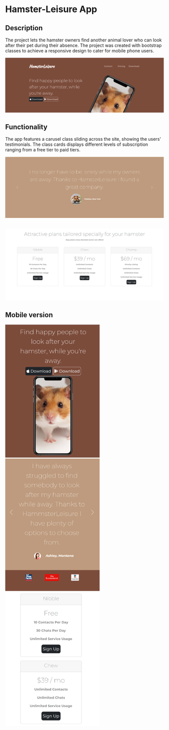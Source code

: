 # Hamster-Leisure App 

## Description
The project lets the hamster owners find another animal lover who can look after their pet during their absence.
The project was created with bootstrap classes to achieve a responsive design to cater for mobile phone users.
&nbsp;

![Hamster-Leisure](screenshots/Hamster-Leisure-Top1.png)
## Functionality
The app features a carusel class sliding across the site, showing the users' testimonials.
The class cards displays different levels of subscription ranging from a free tier to paid tiers.
&nbsp;

![Hamster-Leisure](screenshots/Hamster-LeisureBottom1.png)
&nbsp;

![Hamster-Leisure](screenshots/Hamster-LeisureBottom2.png)

## Mobile version

<img src="screenshots/screenshots-mobile/Hamster-Leisure-Top1_Mobile1.png"   alt="Hamster-Leisure-Mobile" width="300"/>
<img src="screenshots/screenshots-mobile/Hamster-LeisureBottom1_Mobile2.png" alt="LeisureBottom1" width="300"/>
<img src="screenshots/screenshots-mobile/Hamster-LeisureBottom1_Mobile3.png" alt="LeisureBottom2" width="300"/>




